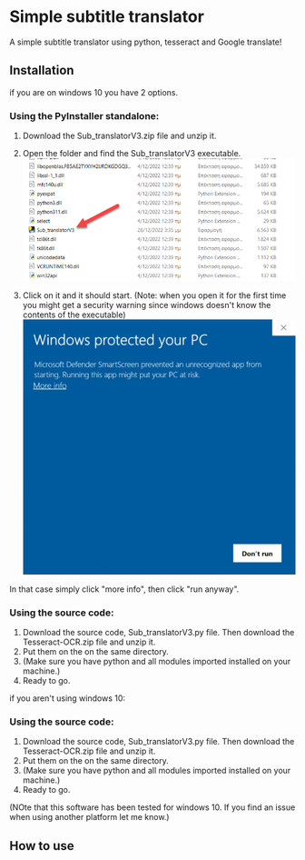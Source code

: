 # Simple subtitle translator

A simple subtitle translator using python, tesseract and Google translate! 

## Installation

if you are on windows 10 you have 2 options.

### Using the PyInstaller standalone:

1. Download the Sub_translatorV3.zip file and unzip it. 

2. Open the folder and find the Sub_translatorV3 executable.  
![tutorial1](tutorial1.png) 

3. Click on it and it should start. (Note: when you open it for the first time you might get a security warning since windows doesn't know the contents of the executable)    
![tutorial2](tutorial2.png)

In that case simply click "more info", then click "run anyway".

### Using the source code:
1. Download the source code, Sub_translatorV3.py file. Then download the Tesseract-OCR.zip file and unzip it.
2. Put them on the on the same directory.
3. (Make sure you have python and all modules imported installed on your machine.)  
4. Ready to go. 

if you aren't using windows 10: 

### Using the source code:
1. Download the source code, Sub_translatorV3.py file. Then download the Tesseract-OCR.zip file and unzip it.
2. Put them on the on the same directory.
3. (Make sure you have python and all modules imported installed on your machine.)  
4. Ready to go. 

(NOte that this software has been tested for windows 10. If you find an issue when using another platform let me know.)

## How to use
